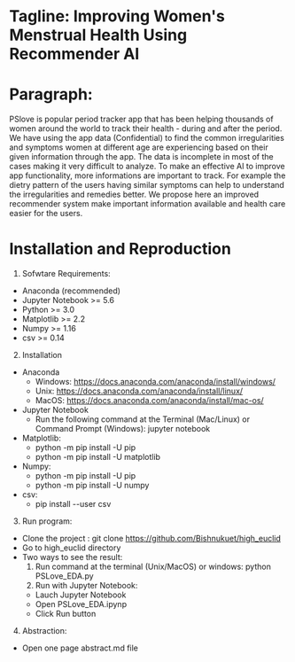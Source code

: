 # Tagline: Improving Women's Menstrual Health Using Recommender AI
# Paragraph:
PSlove is popular period tracker app that has been helping thousands of women around the world to track their health - during and after the period. We have using the app data (Confidential) to find the common irregularities and symptoms women at different age are experiencing based on their given information through the app. The data is incomplete in most of the cases making it very difficult to analyze. To make an effective AI to improve app functionality, more informations are important to track. For example the dietry pattern of the users having similar symptoms can help to understand the irregularities and remedies better. We propose here an improved recommender system make important information available and health care easier for the users.

# Installation and Reproduction
1. Sofwtare Requirements:
 - Anaconda (recommended) 
- Jupyter Notebook >= 5.6
- Python >= 3.0
- Matplotlib >= 2.2
- Numpy >= 1.16
- csv >= 0.14

2. Installation
 - Anaconda
    - Windows: https://docs.anaconda.com/anaconda/install/windows/
    - Unix: https://docs.anaconda.com/anaconda/install/linux/
   - MacOS: https://docs.anaconda.com/anaconda/install/mac-os/
 - Jupyter Notebook
   - Run the following command at the Terminal (Mac/Linux) or Command Prompt (Windows): jupyter notebook
 - Matplotlib:
   - python -m pip install -U pip
   - python -m pip install -U matplotlib
 - Numpy:
   - python -m pip install -U pip
   - python -m pip install -U numpy
 - csv:
   - pip install --user csv

3. Run program:
- Clone the project : git clone https://github.com/Bishnukuet/high_euclid
- Go to high_euclid directory
- Two ways to see the result:
   1. Run command at the terminal (Unix/MacOS) or windows: python PSLove_EDA.py
   2. Run with Jupyter Notebook:
     - Lauch Jupyter Notebook
     - Open PSLove_EDA.ipynp 
     - Click Run button
4. Abstraction:
 - Open  one page abstract.md  file
